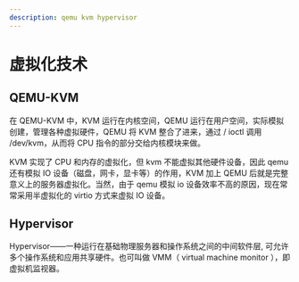 ```yaml
---
description: qemu kvm hypervisor
---
```


# 虚拟化技术

## QEMU-KVM

在 QEMU-KVM 中，KVM 运行在内核空间，QEMU 运行在用户空间，实际模拟创建，管理各种虚拟硬件，QEMU 将 KVM 整合了进来，通过 / ioctl 调用 /dev/kvm，从而将 CPU 指令的部分交给内核模块来做。

KVM 实现了 CPU 和内存的虚拟化，但 kvm 不能虚拟其他硬件设备，因此 qemu 还有模拟 IO 设备（磁盘，网卡，显卡等）的作用，KVM 加上 QEMU 后就是完整意义上的服务器虚拟化。当然，由于 qemu 模拟 io 设备效率不高的原因，现在常常采用半虚拟化的 virtio 方式来虚拟 IO 设备。

## Hypervisor

Hypervisor——一种运行在基础物理服务器和操作系统之间的中间软件层, 可允许多个操作系统和应用共享硬件。也可叫做 VMM（ virtual machine monitor ），即虚拟机监视器。


